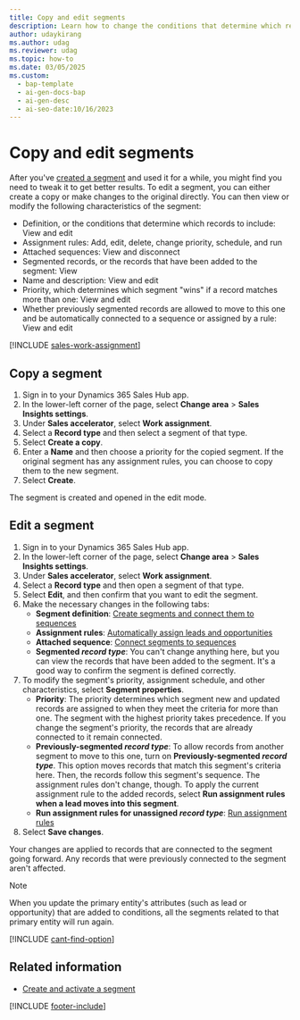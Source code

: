 ```yaml
---
title: Copy and edit segments
description: Learn how to change the conditions that determine which records to include in a segment, its assignment rules, the sequences that are connected to it, and its priority and other properties in Dynamics 365 Sales.
author: udaykirang
ms.author: udag
ms.reviewer: udag
ms.topic: how-to
ms.date: 03/05/2025
ms.custom:
  - bap-template
  - ai-gen-docs-bap
  - ai-gen-desc
  - ai-seo-date:10/16/2023
---
```


# Copy and edit segments

After you've [created a segment](./wa-create-and-activate-a-segment.md) and used it for a while, you might find you need to tweak it to get better results. To edit a segment, you can either create a copy or make changes to the original directly. You can then view or modify the following characteristics of the segment: 

- Definition, or the conditions that determine which records to include: View and edit
- Assignment rules: Add, edit, delete, change priority, schedule, and run
- Attached sequences: View and disconnect
- Segmented records, or the records that have been added to the segment: View
- Name and description: View and edit
- Priority, which determines which segment "wins" if a record matches more than one: View and edit
- Whether previously segmented records are allowed to move to this one and be automatically connected to a sequence or assigned by a rule: View and edit

[!INCLUDE [sales-work-assignment](../includes/sales-work-assignment.md)]

## Copy a segment

1. Sign in to your Dynamics 365 Sales Hub app.
1. In the lower-left corner of the page, select **Change area** > **Sales Insights settings**.
1. Under **Sales accelerator**, select **Work assignment**.
1. Select a **Record type** and then select a segment of that type.
1. Select **Create a copy**.
1. Enter a **Name** and then choose a priority for the copied segment. If the original segment has any assignment rules, you can choose to copy them to the new segment.
1. Select **Create**.

The segment is created and opened in the edit mode.  

## Edit a segment

1. Sign in to your Dynamics 365 Sales Hub app.
1. In the lower-left corner of the page, select **Change area** > **Sales Insights settings**.
1. Under **Sales accelerator**, select **Work assignment**.
1. Select a **Record type** and then open a segment of that type.
1. Select **Edit**, and then confirm that you want to edit the segment.
1. Make the necessary changes in the following tabs:
    - **Segment definition**: [Create segments and connect them to sequences](./wa-create-and-activate-a-segment.md#create-and-activate-a-segment)
    - **Assignment rules**: [Automatically assign leads and opportunities](wa-create-and-activate-assignment-rule.md)
    - **Attached sequence**: [Connect segments to sequences](wa-connect-a-segment-to-sequence.md)
    - **Segmented *record type***: You can't change anything here, but you can view the records that have been added to the segment. It's a good way to confirm the segment is defined correctly.
1. To modify the segment's priority, assignment schedule, and other characteristics, select **Segment properties**.
    - **Priority**: The priority determines which segment new and updated records are assigned to when they meet the criteria for more than one. The segment with the highest priority takes precedence. If you change the segment's priority, the records that are already connected to it remain connected.
    - **Previously-segmented *record type***: To allow records from another segment to move to this one, turn on **Previously-segmented *record type***. This option moves records that match this segment's criteria here. Then, the records follow this segment's sequence. The assignment rules don't change, though. To apply the current assignment rule to the added records, select **Run assignment rules when a lead moves into this segment**.
    - **Run assignment rules for unassigned *record type***: [Run assignment rules](wa-manage-unassigned-records.md#run-assignment-rules)
1. Select **Save changes**.

Your changes are applied to records that are connected to the segment going forward. Any records that were previously connected to the segment aren't affected.

> [!NOTE]
> When you update the primary entity's attributes (such as lead or opportunity) that are added to conditions, all the segments related to that primary entity will run again.
 

[!INCLUDE [cant-find-option](../includes/cant-find-option.md)]

## Related information

- [Create and activate a segment](create-and-activate-a-segment.md)

[!INCLUDE [footer-include](../includes/footer-banner.md)]
